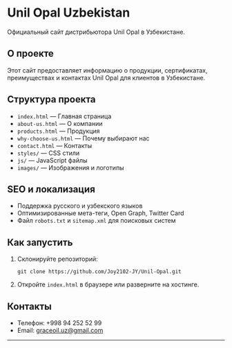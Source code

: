 # Unil Opal Uzbekistan

Официальный сайт дистрибьютора Unil Opal в Узбекистане.

## О проекте

Этот сайт предоставляет информацию о продукции, сертификатах, преимуществах и контактах Unil Opal для клиентов в Узбекистане.

## Структура проекта

- `index.html` — Главная страница
- `about-us.html` — О компании
- `products.html` — Продукция
- `why-choose-us.html` — Почему выбирают нас
- `contact.html` — Контакты
- `styles/` — CSS стили
- `js/` — JavaScript файлы
- `images/` — Изображения и логотипы

## SEO и локализация

- Поддержка русского и узбекского языков
- Оптимизированные мета-теги, Open Graph, Twitter Card
- Файл `robots.txt` и `sitemap.xml` для поисковых систем

## Как запустить

1. Склонируйте репозиторий:
   ```
   git clone https://github.com/Joy2102-JY/Unil-Opal.git
   ```
2. Откройте `index.html` в браузере или разверните на хостинге.

## Контакты

- Телефон: +998 94 252 52 99
- Email: graceoil.uz@gmail.com

---
